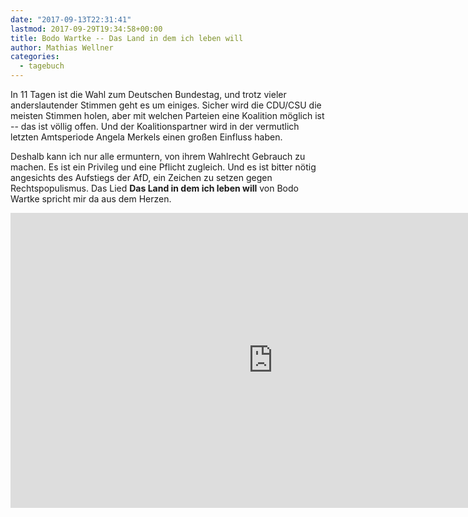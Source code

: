 ```yaml
---
date: "2017-09-13T22:31:41"
lastmod: 2017-09-29T19:34:58+00:00
title: Bodo Wartke -- Das Land in dem ich leben will
author: Mathias Wellner
categories:
  - tagebuch
---
```

In 11 Tagen ist die Wahl zum Deutschen Bundestag, und trotz vieler anderslautender Stimmen geht es um einiges. Sicher wird die CDU/CSU die meisten Stimmen holen, aber mit welchen Parteien eine Koalition möglich ist -- das ist völlig offen. Und der Koalitionspartner wird in der vermutlich letzten Amtsperiode Angela Merkels einen großen Einfluss haben. 

<!--more-->

Deshalb kann ich nur alle ermuntern, von ihrem Wahlrecht Gebrauch zu machen. Es ist ein Privileg und eine Pflicht zugleich. Und es ist bitter nötig angesichts des Aufstiegs der AfD, ein Zeichen zu setzen gegen Rechtspopulismus. Das Lied <strong>Das Land in dem ich leben will</strong> von Bodo Wartke spricht mir da aus dem Herzen. 

<iframe width="840" height="472" src="https://www.youtube-nocookie.com/embed/WiCV4KKW6Nw?rel=0&amp;controls=0&amp;showinfo=0" frameborder="0" allowfullscreen></iframe>
